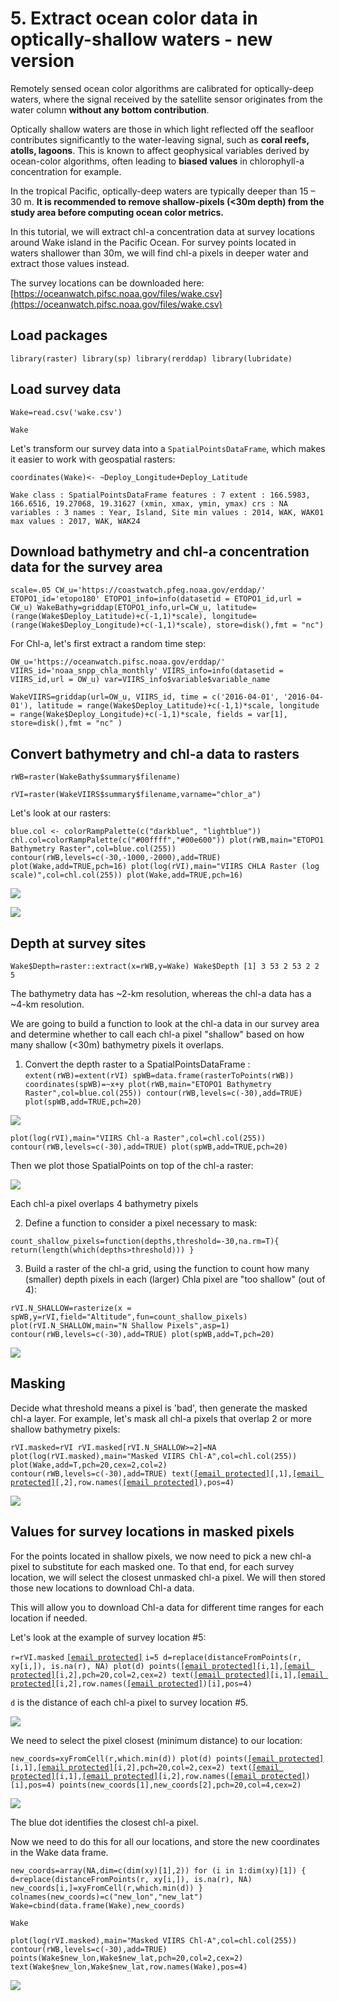 # 5. Extract ocean color data in optically-shallow waters - new version

Remotely sensed ocean color algorithms are calibrated for optically-deep waters, where the signal received by the satellite sensor originates from the water column **without any bottom contribution**.

Optically shallow waters are those in which light reflected off the seafloor contributes significantly to the water-leaving signal, such as **coral reefs, atolls, lagoons**. This is known to affect geophysical variables derived by ocean-color algorithms, often leading to **biased values** in chlorophyll-a concentration for example.

In the tropical Pacific, optically-deep waters are typically deeper than 15 – 30 m. **It is recommended to remove shallow-pixels \(&lt;30m depth\) from the study area before computing ocean color metrics.**

In this tutorial, we will extract chl-a concentration data at survey locations around Wake island in the Pacific Ocean. For survey points located in waters shallower than 30m, we will find chl-a pixels in deeper water and extract those values instead.

The survey locations can be downloaded here: [https://oceanwatch.pifsc.noaa.gov/files/wake.csv](https://oceanwatch.pifsc.noaa.gov/files/wake.csv)​

## Load packages <a id="load-packages"></a>

`library(raster) library(sp) library(rerddap) library(lubridate)`

## Load survey data <a id="load-survey-data"></a>

`Wake=read.csv('wake.csv')`

`Wake`

Let's transform our survey data into a `SpatialPointsDataFrame`, which makes it easier to work with geospatial rasters:

`coordinates(Wake)<- ~Deploy_Longitude+Deploy_Latitude`

`Wake class : SpatialPointsDataFrame features : 7 extent : 166.5983, 166.6516, 19.27068, 19.31627 (xmin, xmax, ymin, ymax) crs : NA variables : 3 names : Year, Island, Site min values : 2014, WAK, WAK01 max values : 2017, WAK, WAK24`

## Download bathymetry and chl-a concentration data for the survey area <a id="download-bathymetry-and-chl-a-concentration-data-for-the-survey-area"></a>

`scale=.05 CW_u='https://coastwatch.pfeg.noaa.gov/erddap/' ETOPO1_id='etopo180' ETOPO1_info=info(datasetid = ETOPO1_id,url = CW_u) WakeBathy=griddap(ETOPO1_info,url=CW_u, latitude=(range(Wake$Deploy_Latitude)+c(-1,1)*scale), longitude=(range(Wake$Deploy_Longitude)+c(-1,1)*scale), store=disk(),fmt = "nc")`

For Chl-a, let's first extract a random time step:

`OW_u='https://oceanwatch.pifsc.noaa.gov/erddap/' VIIRS_id='noaa_snpp_chla_monthly' VIIRS_info=info(datasetid = VIIRS_id,url = OW_u) var=VIIRS_info$variable$variable_name`

`WakeVIIRS=griddap(url=OW_u, VIIRS_id, time = c('2016-04-01', '2016-04-01'), latitude = range(Wake$Deploy_Latitude)+c(-1,1)*scale, longitude = range(Wake$Deploy_Longitude)+c(-1,1)*scale, fields = var[1], store=disk(),fmt = "nc" )`

## Convert bathymetry and chl-a data to rasters <a id="convert-bathymetry-and-chl-a-data-to-rasters"></a>

`rWB=raster(WakeBathy$summary$filename)`

`rVI=raster(WakeVIIRS$summary$filename,varname="chlor_a")`

Let's look at our rasters:

`blue.col <- colorRampPalette(c("darkblue", "lightblue")) chl.col=colorRampPalette(c("#00ffff","#00e600")) plot(rWB,main="ETOPO1 Bathymetry Raster",col=blue.col(255)) contour(rWB,levels=c(-30,-1000,-2000),add=TRUE) plot(Wake,add=TRUE,pch=16) plot(log(rVI),main="VIIRS CHLA Raster (log scale)",col=chl.col(255)) plot(Wake,add=TRUE,pch=16)`

![](https://gblobscdn.gitbook.com/assets%2F-LylLNCSXaUER_FiqDSx%2F-MFpnA4ciLLD9ty71bOg%2F-MFpnhWAI6PV6ZAf79RN%2Fimage.png?alt=media&token=9f1a0bc8-f26a-429b-85de-a544037d50f5)

![](https://gblobscdn.gitbook.com/assets%2F-LylLNCSXaUER_FiqDSx%2F-MFpnA4ciLLD9ty71bOg%2F-MFpnt9ceeHs5CSDh58c%2Fimage.png?alt=media&token=80a26e03-0068-4a20-888f-0a2421100da4)

## Depth at survey sites <a id="depth-at-survey-sites"></a>

`Wake$Depth=raster::extract(x=rWB,y=Wake) Wake$Depth [1] 3 53 2 53 2 2 5`

The bathymetry data has ~2-km resolution, whereas the chl-a data has a ~4-km resolution.

We are going to build a function to look at the chl-a data in our survey area and determine whether to call each chl-a pixel "shallow" based on how many shallow \(&lt;30m\) bathymetry pixels it overlaps.

1. Convert the depth raster to a SpatialPointsDataFrame : `extent(rWB)=extent(rVI) spWB=data.frame(rasterToPoints(rWB)) coordinates(spWB)=~x+y plot(rWB,main="ETOPO1 Bathymetry Raster",col=blue.col(255)) contour(rWB,levels=c(-30),add=TRUE) plot(spWB,add=TRUE,pch=20)`

![](https://gblobscdn.gitbook.com/assets%2F-LylLNCSXaUER_FiqDSx%2F-M-lUvWSXcdHu8tA1iTZ%2F-M-lVN3kzTfasKBhLW5N%2Fimage.png?alt=media&token=bd6a2b07-d988-4f76-b311-307ed2867b24)

`plot(log(rVI),main="VIIRS Chl-a Raster",col=chl.col(255)) contour(rWB,levels=c(-30),add=TRUE) plot(spWB,add=TRUE,pch=20)`

Then we plot those SpatialPoints on top of the chl-a raster:

![](https://gblobscdn.gitbook.com/assets%2F-LylLNCSXaUER_FiqDSx%2F-M-lVPHtjq6PPWlcbR8E%2F-M-lVb-BsUygFy0pMqRI%2Fimage.png?alt=media&token=42bce899-9278-4abe-a177-e63e5836a22f)

Each chl-a pixel overlaps 4 bathymetry pixels

2. Define a function to consider a pixel necessary to mask:

`count_shallow_pixels=function(depths,threshold=-30,na.rm=T){ return(length(which(depths>threshold))) }`

3. Build a raster of the chl-a grid, using the function to count how many \(smaller\) depth pixels in each \(larger\) Chla pixel are "too shallow" \(out of 4\):

`rVI.N_SHALLOW=rasterize(x = spWB,y=rVI,field="Altitude",fun=count_shallow_pixels) plot(rVI.N_SHALLOW,main="N Shallow Pixels",asp=1) contour(rWB,levels=c(-30),add=TRUE) plot(spWB,add=T,pch=20)`

![](https://gblobscdn.gitbook.com/assets%2F-LylLNCSXaUER_FiqDSx%2F-M-lWh6D2XT17zHotGM3%2F-M-lWtrI4hwTd6ut-jFQ%2Fimage.png?alt=media&token=92944eef-d20d-492b-a6f0-eb06477d307b)

## Masking <a id="masking"></a>

Decide what threshold means a pixel is 'bad', then generate the masked chl-a layer. For example, let's mask all chl-a pixels that overlap 2 or more shallow bathymetry pixels:

`rVI.masked=rVI rVI.masked[rVI.N_SHALLOW>=2]=NA plot(log(rVI.masked),main="Masked VIIRS Chl-A",col=chl.col(255)) plot(Wake,add=T,pch=20,cex=2,col=2) contour(rWB,levels=c(-30),add=TRUE) text(`[`[email protected]`](https://coastwatch.gitbook.io/cdn-cgi/l/email-protection)`[,1],`[`[email protected]`](https://coastwatch.gitbook.io/cdn-cgi/l/email-protection)`[,2],row.names(`[`[email protected]`](https://coastwatch.gitbook.io/cdn-cgi/l/email-protection)`),pos=4)`

![](https://gblobscdn.gitbook.com/assets%2F-LylLNCSXaUER_FiqDSx%2F-MG9lrDf34nxSIYQ3FAp%2F-MG9oFIeft7nmDC-E66s%2Fimage.png?alt=media&token=1eaeca3d-bf0f-4cad-bd91-05056fb880d3)

## Values for survey locations in masked pixels <a id="values-for-survey-locations-in-masked-pixels"></a>

For the points located in shallow pixels, we now need to pick a new chl-a pixel to substitute for each masked one. To that end, for each survey location, we will select the closest unmasked chl-a pixel. We will then stored those new locations to download Chl-a data.

This will allow you to download Chl-a data for different time ranges for each location if needed.

Let's look at the example of survey location \#5:

`r=rVI.masked` [`[email protected]`](https://coastwatch.gitbook.io/cdn-cgi/l/email-protection) `i=5 d=replace(distanceFromPoints(r, xy[i,]), is.na(r), NA) plot(d) points(`[`[email protected]`](https://coastwatch.gitbook.io/cdn-cgi/l/email-protection)`[i,1],`[`[email protected]`](https://coastwatch.gitbook.io/cdn-cgi/l/email-protection)`[i,2],pch=20,col=2,cex=2) text(`[`[email protected]`](https://coastwatch.gitbook.io/cdn-cgi/l/email-protection)`[i,1],`[`[email protected]`](https://coastwatch.gitbook.io/cdn-cgi/l/email-protection)`[i,2],row.names(`[`[email protected]`](https://coastwatch.gitbook.io/cdn-cgi/l/email-protection)`)[i],pos=4)`

`d` is the distance of each chl-a pixel to survey location \#5.

![](https://gblobscdn.gitbook.com/assets%2F-LylLNCSXaUER_FiqDSx%2F-MG9oVcTHhvNHsfjOdbS%2F-MG9oyvA2Rp4kvuSJENq%2Fimage.png?alt=media&token=70aee390-65b9-48f0-b788-51b11e601f61)

We need to select the pixel closest \(minimum distance\) to our location:

`new_coords=xyFromCell(r,which.min(d)) plot(d) points(`[`[email protected]`](https://coastwatch.gitbook.io/cdn-cgi/l/email-protection)`[i,1],`[`[email protected]`](https://coastwatch.gitbook.io/cdn-cgi/l/email-protection)`[i,2],pch=20,col=2,cex=2) text(`[`[email protected]`](https://coastwatch.gitbook.io/cdn-cgi/l/email-protection)`[i,1],`[`[email protected]`](https://coastwatch.gitbook.io/cdn-cgi/l/email-protection)`[i,2],row.names(`[`[email protected]`](https://coastwatch.gitbook.io/cdn-cgi/l/email-protection)`)[i],pos=4) points(new_coords[1],new_coords[2],pch=20,col=4,cex=2)`

![](https://gblobscdn.gitbook.com/assets%2F-LylLNCSXaUER_FiqDSx%2F-MG9oVcTHhvNHsfjOdbS%2F-MG9pawIUSzT-wrREmjH%2Fimage.png?alt=media&token=c9feb346-5774-41d2-9d55-4ba405d4a6c1)

The blue dot identifies the closest chl-a pixel.

Now we need to do this for all our locations, and store the new coordinates in the Wake data frame.

`new_coords=array(NA,dim=c(dim(xy)[1],2)) for (i in 1:dim(xy)[1]) { d=replace(distanceFromPoints(r, xy[i,]), is.na(r), NA) new_coords[i,]=xyFromCell(r,which.min(d)) } colnames(new_coords)=c("new_lon","new_lat") Wake=cbind(data.frame(Wake),new_coords)`

`Wake`

`plot(log(rVI.masked),main="Masked VIIRS Chl-A",col=chl.col(255)) contour(rWB,levels=c(-30),add=TRUE) points(Wake$new_lon,Wake$new_lat,pch=20,col=2,cex=2) text(Wake$new_lon,Wake$new_lat,row.names(Wake),pos=4)`

![](https://gblobscdn.gitbook.com/assets%2F-LylLNCSXaUER_FiqDSx%2F-MGFSP6AlztcdQ_hsAQd%2F-MGFWKQGnW3YeaZIOHSK%2Fimage.png?alt=media&token=d36526b5-5556-475b-b30c-cdb5677cc5b1)

​

